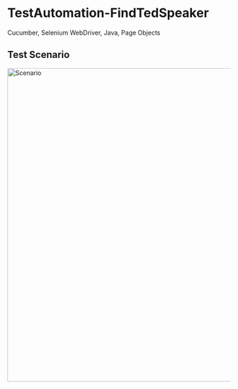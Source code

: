 # TestAutomation-FindTedSpeaker
Cucumber, Selenium WebDriver, Java, Page Objects

<h2>Test Scenario</h2>
<img width="709" alt="Scenario" src="https://user-images.githubusercontent.com/53864826/96321536-2907af00-0fec-11eb-9062-10362e93b5d7.png">
